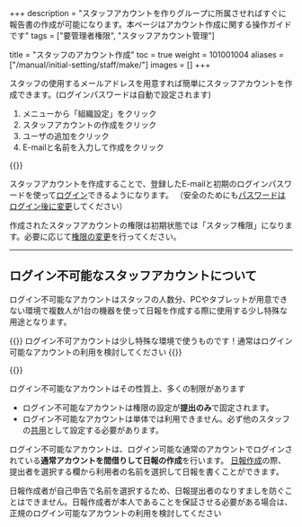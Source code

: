 +++
description = "スタッフアカウントを作りグループに所属させればすぐに報告書の作成が可能になります。本ページはアカウント作成に関する操作ガイドです"
tags = ["要管理者権限", "スタッフアカウント管理"]

title = "スタッフのアカウント作成"
toc = true
weight = 101001004
aliases = ["/manual/initial-setting/staff/make/"]
images = []
+++

スタッフの使用するメールアドレスを用意すれば簡単にスタッフアカウントを作成できます。(ログインパスワードは自動で設定されます)

1. メニューから「組織設定」をクリック
1. スタッフアカウントの作成をクリック
1. ユーザの追加をクリック
1. E-mailと名前を入力して作成をクリック

{{<appscreen filename="make-staff" title="組織内にスタッフのアカウントを追加します">}}

スタッフアカウントを作成することで、登録したE-mailと初期のログインパスワードを使って[ログイン](/docs/manual/account/signin/)できるようになります。
（安全のためにも[パスワードはログイン後に変更](/docs/manual/account/password/)してください）

作成されたスタッフアカウントの権限は初期状態では「スタッフ権限」になります。必要に応じて[権限の変更](/docs/manual/initial-setting/staff/manage/)を行ってください。

---

## ログイン不可能なスタッフアカウントについて

ログイン不可能なアカウントはスタッフの人数分、PCやタブレットが用意できない環境で複数人が1台の機器を使って日報を作成する際に使用する少し特殊な用途となります。

{{<alice pos="right" icon="here">}}
ログイン不可アカウントは少し特殊な環境で使うものです！通常はログイン可能なアカウントの利用を検討してください
{{</alice>}}

{{<appscreen filename="anony" title="ログイン不可能なスタッフアカウントの作成">}}

ログイン不可能なアカウントはその性質上、多くの制限があります

- ログイン不可能なアカウントは権限の設定が**提出のみ**で固定されます。
- ログイン不可能なアカウントは単体では利用できません。必ず他のスタッフの[共用](/docs/manual/initial-setting/advanced-setting/share/)として設定する必要があります。

ログイン不可能なアカウントは、ログイン可能な通常のアカウントでログインされている**通常アカウントを間借りして日報の作成**を行います。
[日報作成](/docs/manual/write-report/write/)の際、提出者を選択する欄から利用者の名前を選択して日報を書くことができます。

日報作成者が自己申告で名前を選択するため、日報提出者のなりすましを防ぐことはできません。日報作成者が本人であることを保証させる必要がある場合は、正規のログイン可能なアカウントの利用を検討してください
